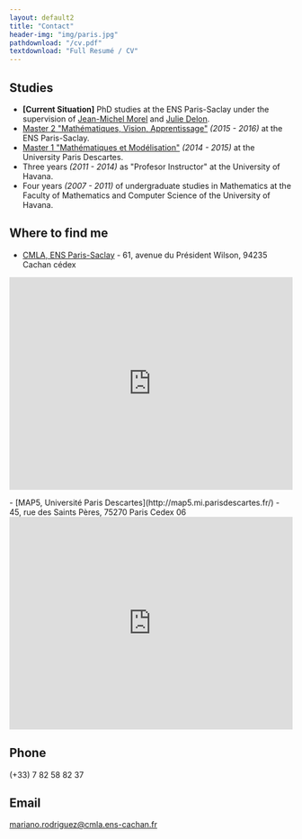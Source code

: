```yaml
---
layout: default2
title: "Contact"
header-img: "img/paris.jpg"
pathdownload: "/cv.pdf"
textdownload: "Full Resumé / CV"
---
```

<!-- <center><a href="cv.pdf">Full Resumé / CV </a> </center>-->

Studies
--------------
- **[Current Situation]** PhD studies at the ENS Paris-Saclay under the supervision of [Jean-Michel Morel](https://sites.google.com/site/jeanmichelmorelcmlaenscachan/) and [Julie Delon](https://delon.wp.imt.fr/).
- [Master 2 "Mathématiques, Vision, Apprentissage"](http://math.ens-paris-saclay.fr/version-francaise/formations/master-mva/) *(2015 - 2016)* at the ENS Paris-Saclay.
- [Master 1 "Mathématiques et Modélisation"](http://www.mi.parisdescartes.fr/~graff/TEST/WPM/formations/master-mathematiques-et-applications/) *(2014 - 2015)* at the University Paris Descartes.
- Three years *(2011 - 2014)* as "Profesor Instructor" at the University of Havana.
- Four years *(2007 - 2011)* of undergraduate studies in Mathematics at the Faculty of Mathematics and Computer Science of the University of Havana.


Where to find me
--------------

<style>
    .google-maps {
        position: relative;
        padding-bottom: 75%; // This is the aspect ratio
        height: 0;
        overflow: hidden;
    }
    .google-maps iframe {
        position: absolute;
        top: 0;
        left: 0;
        width: 100% !important;
        height: 100% !important;
    }
</style>

- [CMLA, ENS Paris-Saclay](http://cmla.ens-paris-saclay.fr/) - 61, avenue du Président Wilson, 94235 Cachan cédex
<div class="google-maps">
<iframe src="https://www.google.com/maps/embed?pb=!1m14!1m8!1m3!1d59425.13630063927!2d2.3218033611921696!3d48.83446903157823!3m2!1i1024!2i768!4f13.1!3m3!1m2!1s0x0%3A0x9fa50097ff8f105a!2s%C3%89cole+Normale+Sup%C3%A9rieure+de+Cachan!5e0!3m2!1ses!2sfr!4v1467472198512" width="600" height="450" frameborder="0" style="border:0" allowfullscreen></iframe>
</div>

<p> </p>
- [MAP5, Université Paris Descartes](http://map5.mi.parisdescartes.fr/) - 45, rue des Saints Pères, 75270 Paris Cedex 06
<div class="google-maps">
<iframe src="https://www.google.com/maps/embed?pb=!1m14!1m8!1m3!1d48526.482485272456!2d2.3124297505927816!3d48.85648882656041!3m2!1i1024!2i768!4f13.1!3m3!1m2!1s0x0%3A0x2ec1dac30399f945!2sUniversit%C3%A9+Paris+DESCARTES+-+U.F.R.+Math%C3%A9matiques+et+Informatique!5e0!3m2!1ses!2sfr!4v1467472086227" width="600" height="450" frameborder="0" style="border:0" allowfullscreen></iframe>			      			  		</div>   	


Phone
---------------

(+33) 7 82 58 82 37

Email
---------------

[mariano.rodriguez@cmla.ens-cachan.fr](mailto:mariano.rodriguez@cmla.ens-cachan.fr)
